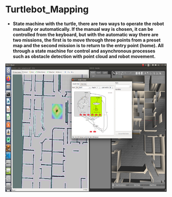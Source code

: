 # Turtlebot_Mapping
- **State machine with the turtle, there are two ways to operate the robot manually or automatically. If the manual way is chosen, it can be controlled from the keyboard, but with the automatic way there are two missions, the first is to move through three points from a preset map and the second mission is to return to the entry point (home). All through a state machine for control and asynchronous processes such as obstacle detection with point cloud and robot movement.**
<p align="center">
  <img src="https://github.com/EdisonAltamirano/Turtlebot_Mapping/blob/master/src/docs/Turtlebot.jpeg" width="550" height="400" align="center"/>
</p>
